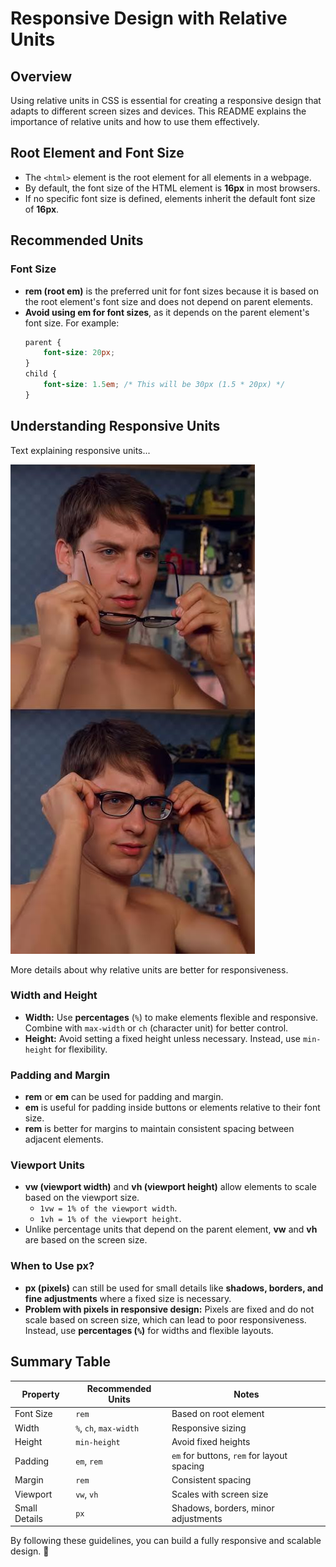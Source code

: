 # Responsive Design with Relative Units

## Overview
Using relative units in CSS is essential for creating a responsive design that adapts to different screen sizes and devices. This README explains the importance of relative units and how to use them effectively.

## Root Element and Font Size
- The `<html>` element is the root element for all elements in a webpage.
- By default, the font size of the HTML element is **16px** in most browsers.
- If no specific font size is defined, elements inherit the default font size of **16px**.

## Recommended Units
### Font Size
- **rem (root em)** is the preferred unit for font sizes because it is based on the root element's font size and does not depend on parent elements.
- **Avoid using em for font sizes**, as it depends on the parent element's font size. For example:
  ```css
  parent {
      font-size: 20px;
  }
  child {
      font-size: 1.5em; /* This will be 30px (1.5 * 20px) */
  }
  ```

## Understanding Responsive Units

Text explaining responsive units...

![Funny Comparison](https://github.com/khaled1018/css-responsive-design/blob/main/photo_2.jpeg)

More details about why relative units are better for responsiveness.

### Width and Height
- **Width:** Use **percentages** (`%`) to make elements flexible and responsive. Combine with `max-width` or `ch` (character unit) for better control.
- **Height:** Avoid setting a fixed height unless necessary. Instead, use `min-height` for flexibility.

### Padding and Margin
- **rem** or **em** can be used for padding and margin.
- **em** is useful for padding inside buttons or elements relative to their font size.
- **rem** is better for margins to maintain consistent spacing between adjacent elements.

### Viewport Units
- **vw (viewport width)** and **vh (viewport height)** allow elements to scale based on the viewport size.
  - `1vw = 1% of the viewport width`.
  - `1vh = 1% of the viewport height`.
- Unlike percentage units that depend on the parent element, **vw** and **vh** are based on the screen size.

### When to Use px?
- **px (pixels)** can still be used for small details like **shadows, borders, and fine adjustments** where a fixed size is necessary.
- **Problem with pixels in responsive design:** Pixels are fixed and do not scale based on screen size, which can lead to poor responsiveness. Instead, use **percentages (`%`)** for widths and flexible layouts.

## Summary Table
| Property  | Recommended Units | Notes |
|-----------|-----------------|-------|
| Font Size | `rem` | Based on root element |
| Width | `%`, `ch`, `max-width` | Responsive sizing |
| Height | `min-height` | Avoid fixed heights |
| Padding | `em`, `rem` | `em` for buttons, `rem` for layout spacing |
| Margin | `rem` | Consistent spacing |
| Viewport | `vw`, `vh` | Scales with screen size |
| Small Details | `px` | Shadows, borders, minor adjustments |

By following these guidelines, you can build a fully responsive and scalable design. 🚀
